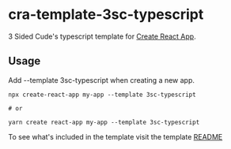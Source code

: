 # cra-template-3sc-typescript

3 Sided Cude's typescript template for [Create React App](https://create-react-app.dev/).

## Usage

Add --template 3sc-typescript when creating a new app.

```
npx create-react-app my-app --template 3sc-typescript

# or

yarn create react-app my-app --template 3sc-typescript
```

To see what's included in the template visit the template [README](https://github.com/3sidedcube/cra-template-tsc-typescript/tree/master/template)
